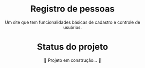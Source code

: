 <h1 align="center">Registro de pessoas</h1>
<p align="center">Um site que tem funcionalidades básicas de cadastro e controle de usuários.</p>

<h1 align="center">Status do projeto</h1>
<p align="center">🚧 Projeto em construção... 🚧</p>


